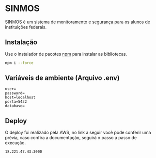 # SINMOS

SINMOS é um sistema de monitoramento e segurança para os alunos de instituições federais.

## Instalação

Use o instalador de pacotes [npm](https://www.npmjs.com) para instalar as bibliotecas.

```bash
npm i --force
```

## Variáveis de ambiente (Arquivo .env)

```env
user=
password=
host=localhost
porta=5432
database=
```

## Deploy

O deploy foi realizado pela AWS, no link a seguir você pode conferir uma prévia,
caso confira a documentação, seguirá o passo a passo de execução.

```https
18.221.47.43:3000
```
